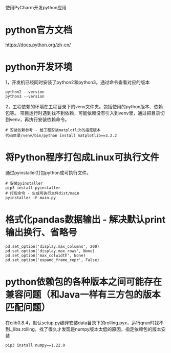 使用PyCharm开发python应用

# python官方文档
https://docs.python.org/zh-cn/

# python开发环境
1，开发机已经同时安装了python2和python3。通过命令查看对应的版本
```shell
python2 --version
python3 --version
```
2，工程依赖的环境在工程目录下的venv文件夹。包括使用的python版本、依赖包等。
项目运行时遇到找不到依赖，可能依赖没有引入到venv里，通过把目录切到venv，再执行安装依赖命令。
```shell
# 安装依赖参考 - 给工程安装matplotlib的指定版本
代码目录/venv/bin/python install matplotlib==3.2.2
```

# 将Python程序打包成Linux可执行文件
通过pyinstaller打包python成可执行文件。
```shell
# 安装pyinstaller
pip3 install pyinstaller
# 打包命令 - 生成可执行文件dist/main
pyinstaller -F main.py
```

# 格式化pandas数据输出 - 解决默认print输出换行、省略号
    pd.set_option('display.max_columns', 200)
    pd.set_option('display.max_rows', None)
    pd.set_option('max_colwidth', None)
    pd.set_option('expand_frame_repr', False)


# python依赖包的各种版本之间可能存在兼容问题（和Java一样有三方包的版本匹配问题）
在qlib0.8.4，默认setup.py编译安装data目录下的rolling.pyx，运行qrun时找不到._libs.rolling，找了很久才发现是numpy版本太低的原因，指定依赖包的版本安装
```shell
pip3 install numpy==1.22.0
```